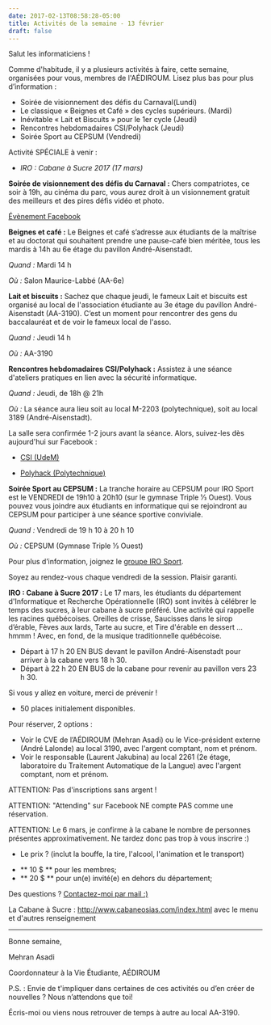 ```yaml
---
date: 2017-02-13T08:58:28-05:00
title: Activités de la semaine - 13 février
draft: false
---
```


Salut les informaticiens !

Comme d'habitude, il y a plusieurs activités à faire, cette semaine, organisées pour vous, membres de l'AÉDIROUM.
Lisez plus bas pour plus d’information :

* Soirée de visionnement des défis du Carnaval(Lundi)
* Le classique « Beignes et Café » des cycles supérieurs. (Mardi)
* Inévitable « Lait et Biscuits » pour le 1er cycle (Jeudi)
* Rencontres hebdomadaires CSI/Polyhack (Jeudi)
* Soirée Sport au CEPSUM (Vendredi)

Activité SPÉCIALE à venir :

* *IRO : Cabane à Sucre 2017 (17 mars)*

<!--more-->

**Soirée de visionnement des défis du Carnaval :**
Chers compatriotes, ce soir à 19h, au cinéma du parc, vous aurez droit à un visionnement gratuit des meilleurs et des pires défis vidéo et photo.

[Évènement Facebook](https://fb.com/events/1195031800565739)

**Beignes et café :**
Le Beignes et café s’adresse aux étudiants de la maîtrise et au doctorat qui souhaitent prendre une pause-café bien méritée, tous les mardis à 14h au 6e étage du pavillon André-Aisenstadt.

*Quand :* Mardi 14 h

*Où :* Salon Maurice-Labbé (AA-6e)

**Lait et biscuits :**
Sachez que chaque jeudi, le fameux Lait et biscuits est organisé au local de l'association étudiante au 3e étage du pavillon André-Aisenstadt (AA-3190).
C’est un moment pour rencontrer des gens du baccalauréat et de voir le fameux local de l'asso.

*Quand :* Jeudi 14 h

*Où :* AA-3190

**Rencontres hebdomadaires CSI/Polyhack :**
Assistez à une séance d'ateliers pratiques en lien avec la sécurité informatique.

*Quand :* Jeudi, de 18h @ 21h

*Où :* La séance aura lieu soit au local M-2203 (polytechnique), soit au local 3189 (André-Aisenstadt).

La salle sera confirmée 1-2 jours avant la séance. Alors, suivez-les dès aujourd'hui sur Facebook :

* [CSI (UdeM)](https://fb.com/groups/infosecum)

* [Polyhack (Polytechnique)](https://fb.com/ph4ck)

**Soirée Sport au CEPSUM :**
La tranche horaire au CEPSUM pour IRO Sport est le VENDREDI de 19h10 à 20h10 (sur le gymnase Triple 1⁄3 Ouest). Vous pouvez vous joindre aux étudiants en informatique qui se rejoindront au CEPSUM pour participer à une séance sportive conviviale.

*Quand :* Vendredi de 19 h 10 à 20 h 10

*Où :* CEPSUM (Gymnase Triple 1⁄3 Ouest)

Pour plus d’information, joignez le [groupe IRO Sport](https://fb.com/groups/718762054920741).

Soyez au rendez-vous chaque vendredi de la session. Plaisir garanti.

**IRO : Cabane à Sucre 2017 :**
Le 17 mars, les étudiants du département d'Informatique et Recherche Opérationnelle (IRO) sont invités à célébrer le temps des sucres, à leur cabane à sucre préféré. Une activité qui rappelle les racines québécoises. Oreilles de crisse, Saucisses dans le sirop d’érable, Fèves aux lards, Tarte au sucre, et Tire d'érable en dessert ... hmmm ! Avec, en fond, de la musique traditionnelle québécoise.

* Départ à 17 h 20 EN BUS devant le pavillon André-Aisenstadt pour arriver à la cabane vers 18 h 30.
* Départ à 22 h 20 EN BUS de la cabane pour revenir au pavillon vers 23 h 30.

Si vous y allez en voiture, merci de prévenir !

* 50 places initialement disponibles.

Pour réserver, 2 options :

- Voir le CVE de l’AÉDIROUM (Mehran Asadi) ou le Vice-président externe (André Lalonde) au local 3190, avec l'argent comptant, nom et prénom.
- Voir le responsable (Laurent Jakubina) au local 2261 (2e étage, laboratoire du Traitement Automatique de la Langue) avec l'argent comptant, nom et prénom.

ATTENTION: Pas d'inscriptions sans argent !

ATTENTION: "Attending" sur Facebook NE compte PAS comme une réservation.

ATTENTION: Le 6 mars, je confirme à la cabane le nombre de personnes présentes approximativement.
Ne tardez donc pas trop à vous inscrire :)

* Le prix ? (inclut la bouffe, la tire, l'alcool, l'animation et le transport)
- ** 10 $ ** pour les membres;
- ** 20 $ ** pour un(e) invité(e) en dehors du département;

Des questions ? [Contactez-moi par mail :)](mailto:mehranasadi@live.ca)

La Cabane à Sucre : http://www.cabaneosias.com/index.html avec le menu et d'autres renseignement

---

Bonne semaine,

Mehran Asadi

Coordonnateur à la Vie Étudiante,
AÉDIROUM

P.S. : Envie de t'impliquer dans certaines de ces activités ou d’en créer de nouvelles ?
Nous n’attendons que toi!

Écris-moi ou viens nous retrouver de temps à autre au local AA-3190.
